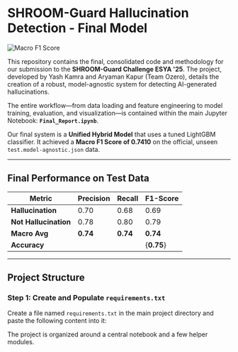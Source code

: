 # SHROOM-Guard Hallucination Detection - Final Model

![Macro F1 Score](https://img.shields.io/badge/Final_Macro_F1_Score-0.7410-brightgreen)

This repository contains the final, consolidated code and methodology for our submission to the **SHROOM-Guard Challenge ESYA '25**. The project, developed by Yash Kamra and Aryaman Kapur (Team Ozero), details the creation of a robust, model-agnostic system for detecting AI-generated hallucinations.

The entire workflow—from data loading and feature engineering to model training, evaluation, and visualization—is contained within the main Jupyter Notebook: **`Final_Report.ipynb`**.

Our final system is a **Unified Hybrid Model** that uses a tuned LightGBM classifier. It achieved a **Macro F1 Score of 0.7410** on the official, unseen `test.model-agnostic.json` data.

---

## Final Performance on Test Data

| Metric          | Precision | Recall | F1-Score |
|-----------------|-----------|--------|----------|
| **Hallucination**   | 0.70      | 0.68   | 0.69     |
| **Not Hallucination** | 0.78      | 0.80   | 0.79     |
| **Macro Avg**       | **0.74**      | **0.74**   | **0.74**     |
| **Accuracy**|     |                                |{**0.75**} |

---

## Project Structure




### Step 1: Create and Populate `requirements.txt`

Create a file named `requirements.txt` in the main project directory and paste the following content into it:

The project is organized around a central notebook and a few helper modules.
